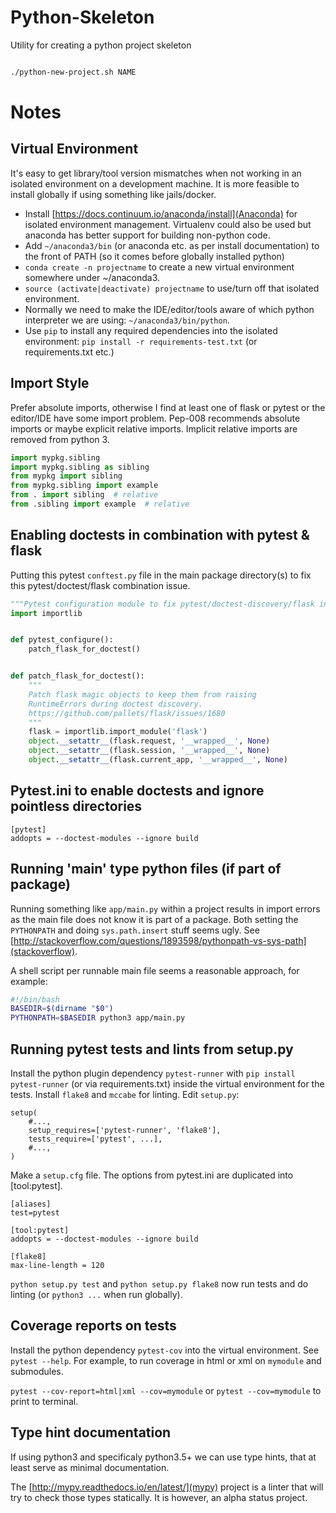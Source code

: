 # Python-Skeleton

Utility for creating a python project skeleton

```bash

./python-new-project.sh NAME
```



# Notes

## Virtual Environment

It's easy to get library/tool version mismatches when not working in an isolated environment on a development machine. It is more feasible to install globally if using something like jails/docker.

- Install [https://docs.continuum.io/anaconda/install](Anaconda) for isolated environment management. Virtualenv could also be used but anaconda has better support for building non-python code.
- Add `~/anaconda3/bin` (or anaconda etc. as per install documentation) to the front of PATH (so it comes before globally installed python)
- `conda create -n projectname` to create a new virtual environment somewhere under ~/anaconda3.
- `source (activate|deactivate) projectname` to use/turn off that isolated environment.
- Normally we need to make the IDE/editor/tools aware of which python interpreter we are using: `~/anaconda3/bin/python`.
- Use `pip` to install any required dependencies into the isolated environment: `pip install -r requirements-test.txt` (or requirements.txt etc.)

## Import Style

Prefer absolute imports, otherwise I find at least one of flask or pytest or the editor/IDE have some import problem.
Pep-008 recommends absolute imports or maybe explicit relative imports. Implicit relative imports are removed from python 3.

```python
import mypkg.sibling
import mypkg.sibling as sibling
from mypkg import sibling
from mypkg.sibling import example
from . import sibling  # relative
from .sibling import example  # relative
```

## Enabling doctests in combination with pytest & flask

Putting this pytest `conftest.py` file in the main package directory(s) to fix this pytest/doctest/flask combination issue.

```python
"""Pytest configuration module to fix pytest/doctest-discovery/flask interaction issue."""
import importlib


def pytest_configure():
    patch_flask_for_doctest()


def patch_flask_for_doctest():
    """
    Patch flask magic objects to keep them from raising
    RuntimeErrors during doctest discovery.
    https://github.com/pallets/flask/issues/1680
    """
    flask = importlib.import_module('flask')
    object.__setattr__(flask.request, '__wrapped__', None)
    object.__setattr__(flask.session, '__wrapped__', None)
    object.__setattr__(flask.current_app, '__wrapped__', None)
```

## Pytest.ini to enable doctests and ignore pointless directories

```
[pytest]
addopts = --doctest-modules --ignore build
```

## Running 'main' type python files (if part of package)

Running something like `app/main.py` within a project results in import errors as the main file does not know it is part of a package. Both setting the `PYTHONPATH` and doing `sys.path.insert` stuff seems ugly. See [http://stackoverflow.com/questions/1893598/pythonpath-vs-sys-path](stackoverflow).

A shell script per runnable main file seems a reasonable approach, for example:

```bash
#!/bin/bash
BASEDIR=$(dirname "$0")
PYTHONPATH=$BASEDIR python3 app/main.py
```

## Running pytest tests and lints from setup.py

Install the python plugin dependency `pytest-runner` with `pip install pytest-runner` (or via requirements.txt) inside the virtual environment for the tests. Install `flake8` and `mccabe` for linting. Edit `setup.py`:

```
setup(
    #...,
    setup_requires=['pytest-runner', 'flake8'],
    tests_require=['pytest', ...],
    #...,
)
```

Make a `setup.cfg` file. The options from pytest.ini are duplicated into [tool:pytest].

```
[aliases]
test=pytest

[tool:pytest]
addopts = --doctest-modules --ignore build

[flake8]
max-line-length = 120
```

`python setup.py test` and `python setup.py flake8` now run tests and do linting (or `python3 ...` when run globally).


## Coverage reports on tests

Install the python dependency `pytest-cov` into the virtual environment. See `pytest --help`. For example, to run coverage in html or xml on `mymodule` and submodules.

`pytest --cov-report=html|xml --cov=mymodule` or `pytest --cov=mymodule` to print to terminal.

## Type hint documentation

If using python3 and specificaly python3.5+ we can use type hints, that at least serve as minimal documentation.

The [http://mypy.readthedocs.io/en/latest/](mypy) project is a linter that will try to check those types statically. It is however, an alpha status project.
